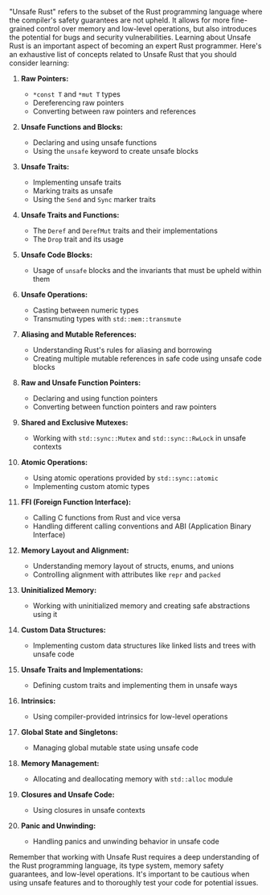"Unsafe Rust" refers to the subset of the Rust programming language where the compiler's safety guarantees are not upheld. It allows for more fine-grained control over memory and low-level operations, but also introduces the potential for bugs and security vulnerabilities. Learning about Unsafe Rust is an important aspect of becoming an expert Rust programmer. Here's an exhaustive list of concepts related to Unsafe Rust that you should consider learning:

1. **Raw Pointers:**
   - `*const T` and `*mut T` types
   - Dereferencing raw pointers
   - Converting between raw pointers and references

2. **Unsafe Functions and Blocks:**
   - Declaring and using unsafe functions
   - Using the `unsafe` keyword to create unsafe blocks

3. **Unsafe Traits:**
   - Implementing unsafe traits
   - Marking traits as unsafe
   - Using the `Send` and `Sync` marker traits

4. **Unsafe Traits and Functions:**
   - The `Deref` and `DerefMut` traits and their implementations
   - The `Drop` trait and its usage

5. **Unsafe Code Blocks:**
   - Usage of `unsafe` blocks and the invariants that must be upheld within them

6. **Unsafe Operations:**
   - Casting between numeric types
   - Transmuting types with `std::mem::transmute`

7. **Aliasing and Mutable References:**
   - Understanding Rust's rules for aliasing and borrowing
   - Creating multiple mutable references in safe code using unsafe code blocks

8. **Raw and Unsafe Function Pointers:**
   - Declaring and using function pointers
   - Converting between function pointers and raw pointers

9. **Shared and Exclusive Mutexes:**
   - Working with `std::sync::Mutex` and `std::sync::RwLock` in unsafe contexts

10. **Atomic Operations:**
    - Using atomic operations provided by `std::sync::atomic`
    - Implementing custom atomic types

11. **FFI (Foreign Function Interface):**
    - Calling C functions from Rust and vice versa
    - Handling different calling conventions and ABI (Application Binary Interface)

12. **Memory Layout and Alignment:**
    - Understanding memory layout of structs, enums, and unions
    - Controlling alignment with attributes like `repr` and `packed`

13. **Uninitialized Memory:**
    - Working with uninitialized memory and creating safe abstractions using it

14. **Custom Data Structures:**
    - Implementing custom data structures like linked lists and trees with unsafe code

15. **Unsafe Traits and Implementations:**
    - Defining custom traits and implementing them in unsafe ways

16. **Intrinsics:**
    - Using compiler-provided intrinsics for low-level operations

17. **Global State and Singletons:**
    - Managing global mutable state using unsafe code

18. **Memory Management:**
    - Allocating and deallocating memory with `std::alloc` module

19. **Closures and Unsafe Code:**
    - Using closures in unsafe contexts

20. **Panic and Unwinding:**
    - Handling panics and unwinding behavior in unsafe code

Remember that working with Unsafe Rust requires a deep understanding of the Rust programming language, its type system, memory safety guarantees, and low-level operations. It's important to be cautious when using unsafe features and to thoroughly test your code for potential issues.